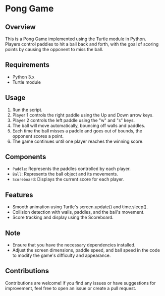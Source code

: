 # Pong Game

## Overview
This is a Pong Game implemented using the Turtle module in Python. Players control paddles to hit a ball back and forth, with the goal of scoring points by causing the opponent to miss the ball.

## Requirements
- Python 3.x
- Turtle module

## Usage
1. Run the script.
2. Player 1 controls the right paddle using the Up and Down arrow keys.
3. Player 2 controls the left paddle using the "w" and "s" keys.
4. The ball will move automatically, bouncing off walls and paddles.
5. Each time the ball misses a paddle and goes out of bounds, the opponent scores a point.
6. The game continues until one player reaches the winning score.

## Components
- `Paddle`: Represents the paddles controlled by each player.
- `Ball`: Represents the ball object and its movements.
- `Scoreboard`: Displays the current score for each player.

## Features
- Smooth animation using Turtle's screen.update() and time.sleep().
- Collision detection with walls, paddles, and the ball's movement.
- Score tracking and display using the Scoreboard.

## Note
- Ensure that you have the necessary dependencies installed.
- Adjust the screen dimensions, paddle speed, and ball speed in the code to modify the game's difficulty and appearance.

## Contributions
Contributions are welcome! If you find any issues or have suggestions for improvement, feel free to open an issue or create a pull request.
